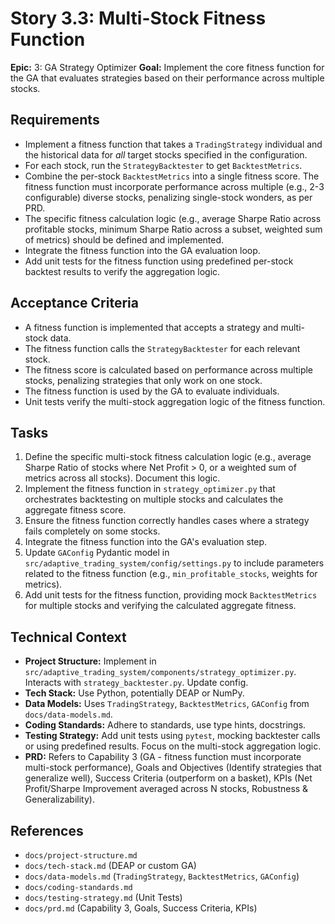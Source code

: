 # Story 3.3: Multi-Stock Fitness Function

**Epic:** 3: GA Strategy Optimizer
**Goal:** Implement the core fitness function for the GA that evaluates strategies based on their performance across multiple stocks.

## Requirements

*   Implement a fitness function that takes a `TradingStrategy` individual and the historical data for *all* target stocks specified in the configuration.
*   For each stock, run the `StrategyBacktester` to get `BacktestMetrics`.
*   Combine the per-stock `BacktestMetrics` into a single fitness score. The fitness function must incorporate performance across multiple (e.g., 2-3 configurable) diverse stocks, penalizing single-stock wonders, as per PRD.
*   The specific fitness calculation logic (e.g., average Sharpe Ratio across profitable stocks, minimum Sharpe Ratio across a subset, weighted sum of metrics) should be defined and implemented.
*   Integrate the fitness function into the GA evaluation loop.
*   Add unit tests for the fitness function using predefined per-stock backtest results to verify the aggregation logic.

## Acceptance Criteria

*   A fitness function is implemented that accepts a strategy and multi-stock data.
*   The fitness function calls the `StrategyBacktester` for each relevant stock.
*   The fitness score is calculated based on performance across multiple stocks, penalizing strategies that only work on one stock.
*   The fitness function is used by the GA to evaluate individuals.
*   Unit tests verify the multi-stock aggregation logic of the fitness function.

## Tasks

1.  Define the specific multi-stock fitness calculation logic (e.g., average Sharpe Ratio of stocks where Net Profit > 0, or a weighted sum of metrics across all stocks). Document this logic.
2.  Implement the fitness function in `strategy_optimizer.py` that orchestrates backtesting on multiple stocks and calculates the aggregate fitness score.
3.  Ensure the fitness function correctly handles cases where a strategy fails completely on some stocks.
4.  Integrate the fitness function into the GA's evaluation step.
5.  Update `GAConfig` Pydantic model in `src/adaptive_trading_system/config/settings.py` to include parameters related to the fitness function (e.g., `min_profitable_stocks`, weights for metrics).
6.  Add unit tests for the fitness function, providing mock `BacktestMetrics` for multiple stocks and verifying the calculated aggregate fitness.

## Technical Context

*   **Project Structure:** Implement in `src/adaptive_trading_system/components/strategy_optimizer.py`. Interacts with `strategy_backtester.py`. Update config.
*   **Tech Stack:** Use Python, potentially DEAP or NumPy.
*   **Data Models:** Uses `TradingStrategy`, `BacktestMetrics`, `GAConfig` from `docs/data-models.md`.
*   **Coding Standards:** Adhere to standards, use type hints, docstrings.
*   **Testing Strategy:** Add unit tests using `pytest`, mocking backtester calls or using predefined results. Focus on the multi-stock aggregation logic.
*   **PRD:** Refers to Capability 3 (GA - fitness function must incorporate multi-stock performance), Goals and Objectives (Identify strategies that generalize well), Success Criteria (outperform on a basket), KPIs (Net Profit/Sharpe Improvement averaged across N stocks, Robustness & Generalizability).

## References

*   `docs/project-structure.md`
*   `docs/tech-stack.md` (DEAP or custom GA)
*   `docs/data-models.md` (`TradingStrategy`, `BacktestMetrics`, `GAConfig`)
*   `docs/coding-standards.md`
*   `docs/testing-strategy.md` (Unit Tests)
*   `docs/prd.md` (Capability 3, Goals, Success Criteria, KPIs)